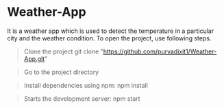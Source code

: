 # Weather-App
It is a weather app which is used to detect the temperature in a particular city and the weather condition.
To open the project, use following steps.

> Clone the project
  git clone "https://github.com/purvadixit1/Weather-App.git"

> Go to the project directory

> Install dependencies using npm:
  npm install

> Starts the development server:
  npm start
